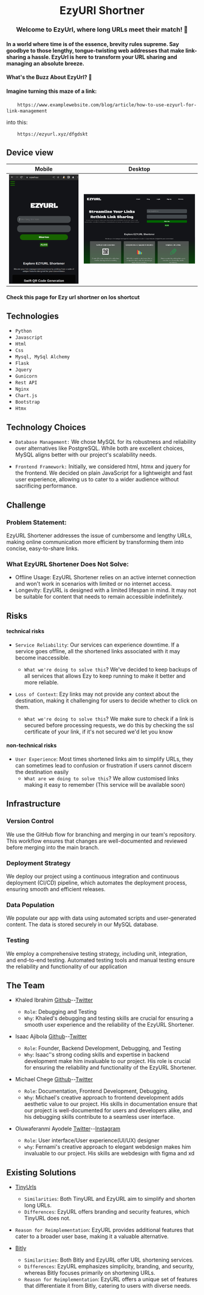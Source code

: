 <h1 align="center">
EzyURl Shortner
</h1>


<h3 align="center">
Welcome to EzyUrl, where long URLs meet their match! 🚀
</h3>

#### In a world where time is of the essence, brevity rules supreme. Say goodbye to those lengthy, tongue-twisting web addresses that make link-sharing a hassle. EzyUrl is here to transform your URL sharing and managing an absolute breeze.

#### What's the Buzz About EzyUrl? 🌟
#### Imagine turning this maze of a link:


        https://www.examplewebsite.com/blog/article/how-to-use-ezyurl-for-link-management

into this: 

        https://ezyurl.xyz/dfgdskt
 
## Device view

| Mobile | Desktop |
| ---- | ----- |
| ![Mobile view](/images/img_no_user.png) | ![Desktop View](/images/desktop_view.png) |

#### Check this page for Ezy url shortner on Ios shortcut



## Technologies
* ``Python``
* ``Javascript``
* ``Html``
* ``Css``
* ``Mysql, MySql Alchemy``
* ``Flask``
* ``Jquery``
* ``Gunicorn``
* ``Rest API``
* ``Nginx``
* ``Chart.js``
* ``Bootstrap``
* ``Htmx``

## Technology Choices

* ``Database Management:`` We chose MySQL for its robustness and reliability over alternatives like PostgreSQL. While both are excellent choices, MySQL aligns better with our project's scalability needs.

* ``Frontend Framework:`` Initially, we considered html, htmx and jquery for the frontend. We decided on plain JavaScript for a lightweight and fast user experience, allowing us to cater to a wider audience without sacrificing performance.


## Challenge

### Problem Statement:

EzyURL Shortener addresses the issue of cumbersome and lengthy URLs, making online communication more efficient by transforming them into concise, easy-to-share links.


### What EzyURL Shortener Does Not Solve:

* Offline Usage: EzyURL Shortener relies on an active internet connection and won't work in scenarios with limited or no internet access.
* Longevity: EzyURL is designed with a limited lifespan in mind. It may not be suitable for content that needs to remain accessible indefinitely.



## Risks
####  technical risks

- ``Service Reliability``: Our services can experience downtime. If a service goes offline, all the shortened links associated with it may become inaccessible.
    - ``What we're doing to solve this``? We've decided to keep backups of all services that allows Ezy to keep running to make it better and more reliable.

- ``Loss of Context``: Ezy links may not provide any context about the destination, making it challenging for users to decide whether to click on them.
    - ``What we're doing to solve this``? We make sure to check if a link is secured before processing requests, we do this by checking the ssl certificate of your link, if it's not secured we'd let you know
 
#### non-technical risks

- ``User Experience``: Most times shortened links aim to simplify URLs, they can sometimes lead to confusion or frustration if users cannot discern the destination easily
    - ``What are we doing to solve this``? We allow customised links making it easy to remember (This service will be available soon)
 
## Infrastructure
### Version Control
We use the GitHub flow for branching and merging in our team's repository. This workflow ensures that changes are well-documented and reviewed before merging into the main branch.

### Deployment Strategy
We deploy our project using a continuous integration and continuous deployment (CI/CD) pipeline, which automates the deployment process, ensuring smooth and efficient releases.

### Data Population
We populate our app with data using automated scripts and user-generated content. The data is stored securely in our MySQL database.

### Testing
We employ a comprehensive testing strategy, including unit, integration, and end-to-end testing. Automated testing tools and manual testing ensure the reliability and functionality of our application



## The Team

* Khaled Ibrahim [Github](https://github.com/KhaledIbrahemAbdelaziz)--[Twitter]()
    * ``Role``: Debugging and Testing
    * ``Why``: Khaled's debugging and testing skills are crucial for ensuring a smooth user experience and the reliability of the EzyURL Shortener.


* Isaac Ajibola [Github](https://github.com/Bigizic)--[Twitter](https://twitter.com/Big_izic)
    * ``Role``: Founder, Backend Development, Debugging, and Testing
    * ``Why``: Isaac’'s strong coding skills and expertise in backend development make him invaluable to our project. His role is crucial for ensuring the reliability and functionality of the EzyURL Shortener.


* Michael Chege [Github](https://github.com/mike-chege)--[Twitter]()
    * ``Role``: Documentation, Frontend Development, Debugging, 
    * ``Why``: Michael's creative approach to frontend development adds aesthetic value to our project. His skills in documentation ensure that our project is well-documented for users and developers alike, and his debugging skills contribute to a seamless user interface.


* Oluwaferanmi Ayodele [Twitter](https://twitter.com/Lonewolfux)--[Instagram](https://www.instagram.com/big_melatonin/)
    * ``Role``: User interface/User experience(UI/UX) designer
    * ``why``: Fernami's creative approach to elegant webdesign makes him invaluable to our project. His skills are webdesign with figma and xd






## Existing Solutions
* [TinyUrls](https://tinyurl.com)
    * ``Similarities``: Both TinyURL and EzyURL aim to simplify and shorten long URLs.
    * ``Differences``: EzyURL offers branding and security features, which TinyURL does not.
*    ``Reason for Reimplementation``: EzyURL provides additional features that cater to a broader user base, making it a valuable alternative.

* [Bitly](https://bitly.com)

    * ``Similarities``: Both Bitly and EzyURL offer URL shortening services.
    * ``Differences``: EzyURL emphasizes simplicity, branding, and security, whereas Bitly focuses primarily on shortening URLs.
    * ``Reason for Reimplementation``: EzyURL offers a unique set of features that differentiate it from Bitly, catering to users with diverse needs.
